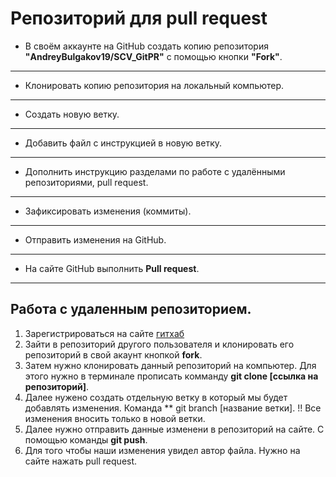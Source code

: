 # Репозиторий для **pull request**
* В своём аккаунте на GitHub создать копию репозитория **"AndreyBulgakov19/SCV_GitPR"** с помощью кнопки **"Fork"**.
---
* Клонировать копию репозитория на локальный компьютер.
---
* Создать новую ветку.
---
* Добавить файл с инструкцией в новую ветку.
---
* Дополнить инструкцию разделами по работе с удалёнными репозиториями, pull request.
---
* Зафиксировать изменения (коммиты).
---
* Отправить изменения на GitHub.
---
* На сайте GitHub выполнить **Pull request**.
---
## Работа с удаленным репозиторием.

1. Зарегистрироваться на сайте [гитхаб](https://github.com/)
2. Зайти в репозиторий другого пользователя и клонировать его репозиторий в свой акаунт кнопкой **fork**.
3. Затем нужно клонировать данный репозиторий на компьютер. Для этого нужно в терминале прописать комманду **git clone [ссылка на репозиторий]**.
4. Далее нужено создать отдельную ветку в который мы будет добавлять изменения. Команда ** git branch [название ветки]. !! Все изменения вносить только в новой ветки.
5. Далее нужно отправить данные изменени в репозиторий на сайте. С помощью команды **git push**.
6. Для того чтобы наши изменения увидел автор файла. Нужно на сайте нажать pull request. 